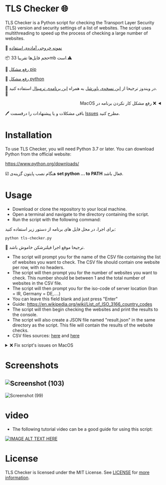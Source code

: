# TLS Checker 🌐

TLS Checker is a Python script for checking the Transport Layer Security (TLS) version and security settings of a list of websites. The script uses multithreading to speed up the process of checking a large number of websites.


:paperclip:  [نمونه خروجی آماده‌ی استفاده](https://github.com/ImanMontajabi/TLS-Checker/blob/master/result.json)


:package:  حجم فایل‌ها تقریبا 33mb است.:warning:


📌 [رفع مشکل pip](https://camelcase.ir/pip-in-cmd/)


🐍 [رفع مشکل python](https://sabzdanesh.com/set-python-path/)

🚧 در ویندوز ترجیحا از [این نسخه‌ی پاورشل](https://github.com/PowerShell/PowerShell) به همراه [این برنامه‌ی ترمینال](https://github.com/microsoft/terminal) استفاده کنید. 🙂
<details dir="rtl">
 <summary>
  ❌ رفع مشکل کار نکردن برنامه در MacOS
 </summary>
 <br>
  در حالت عادی برنامه هیچ دامنه ای رو اسکن نمیکنه و بعد از چند ثانیه اسکن بدون هیچ نتیجه ای تموم میشه که دلیلش لود نشدن لایبرری های ssl هست. برای حل این مشکل کافیه دستور زیر رو داخل ترمینال وارد کنید و دوباره اسکریپت رو اجرا کنید :

```bash
ln -s /etc/ssl/* /Library/Frameworks/Python.framework/Versions/Current/etc/openssl
```
 </details>

🖊️ باقی مشکلات و یا پیشنهادات را درقسمت [Issues](https://github.com/ImanMontajabi/TLS-Checker/issues) مطرح کنید.
# Installation
To use TLS Checker, you will need Python 3.7 or later. You can download Python from the official website: 

https://www.python.org/downloads/

☑️ هنگام نصب پایتون گزینه‌ی **set python ... to PATH** فعال باشد.


# Usage
- Download or clone the repository to your local machine.<br>
- Open a terminal and navigate to the directory containing the script.<br>
- Run the script with the following command:


برای اجرا، در محل فایل های برنامه از دستور زیر استفاده کنید:


```
python tls-checker.py
```


 :moyai: ترجیحا موقع اجرا فیلترشکن خاموش باشد.

- The script will prompt you for the name of the CSV file containing the list of websites you want to check. The CSV file should contain one website per row, with no headers.
- The script will then prompt you for the number of websites you want to check. This number should be between 1 and the total number of websites in the CSV file.
- The script will then prompt you for the iso-code of server location (Iran = IR, Germany = DE,....)
- You can leave this field blank and just press "Enter"
- Guide: https://en.wikipedia.org/wiki/List_of_ISO_3166_country_codes
- The script will then begin checking the websites and print the results to the console.
- The script will also create a JSON file named "result.json" in the same directory as the script. This file will contain the results of the website checks.
- CSV files sources: [here](https://www.domcop.com/top-10-million-websites) and [here](https://tranco-list.eu/)

<details>
 <summary>
  ❌ Fix script's issues on MacOS
 </summary>
 <br>
 If you ran into problems using the script, the reason is that MacOS's ssl libraries aren't defined for python, just paste the command below into your terminal and run the script again.
 
```bash
ln -s /etc/ssl/* /Library/Frameworks/Python.framework/Versions/Current/etc/openssl
```
 </details>
 
# Screenshots


![Screenshot (103)](https://github.com/ImanMontajabi/TLS-Checker/assets/52942515/d57f619b-5bb3-4ded-85a3-8976cfe24c5d)
-------------------------------
![Screenshot (99)](https://github.com/ImanMontajabi/TLS-Checker/assets/52942515/04bb5e03-24f3-4917-af56-dbbfa4bb2524)


# video

- The following tutorial video can be a good guide for using this script:

[![IMAGE ALT TEXT HERE](https://img.youtube.com/vi/QNbeYkGIiA4/0.jpg)](https://youtu.be/QNbeYkGIiA4)


# License
TLS Checker is licensed under the MIT License. See [LICENSE](https://github.com/ImanMontajabi/TLS-Checker/blob/master/LICENSE) for [more information](https://docs.github.com/en/repositories/managing-your-repositorys-settings-and-features/customizing-your-repository/licensing-a-repository).
